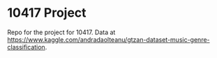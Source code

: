 # 10417 Project
Repo for the project for 10417. Data at https://www.kaggle.com/andradaolteanu/gtzan-dataset-music-genre-classification.
